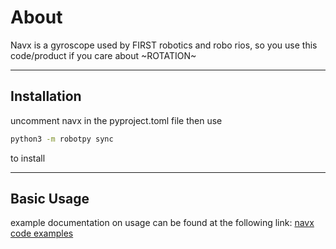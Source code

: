 # About

Navx is a gyroscope used by FIRST robotics and robo rios,
so you use this code/product if you care about ~ROTATION~

---

## Installation

uncomment navx in the pyproject.toml file then use 

```bash
python3 -m robotpy sync
```

to install

---

## Basic Usage

example documentation on usage can be found
at the following link:
[navx code examples](https://github.com/robotpy/robotpy-navx/tree/main/examples)
